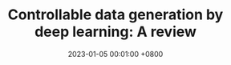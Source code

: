 ---
title:          "Controllable data generation by deep learning: A review"
date:           2023-01-05 00:01:00 +0800
selected:       true
pub:            "ACM Computing Surveys (CSUR)"
pub_date:       "2023"
cover:          /assets/images/covers/cover1.jpg
authors:
- Shiyu Wang, Yuanqi Du, Xiaojie Guo, Bo Pan, Zhaohui Qin, Liang Zhao
links:
  Paper: https://arxiv.org/pdf/2207.09542
---